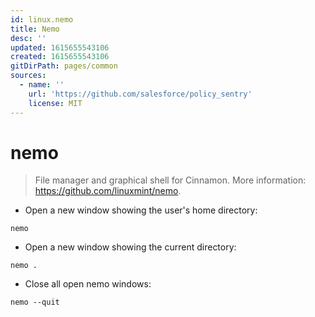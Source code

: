 ```yaml
---
id: linux.nemo
title: Nemo
desc: ''
updated: 1615655543106
created: 1615655543106
gitDirPath: pages/common
sources:
  - name: ''
    url: 'https://github.com/salesforce/policy_sentry'
    license: MIT
---
```

# nemo

> File manager and graphical shell for Cinnamon.
> More information: <https://github.com/linuxmint/nemo>.

- Open a new window showing the user's home directory:

`nemo`

- Open a new window showing the current directory:

`nemo .`

- Close all open nemo windows:

`nemo --quit`

